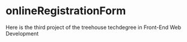 # onlineRegistrationForm
Here is the third project of the treehouse techdegree in Front-End Web Development
